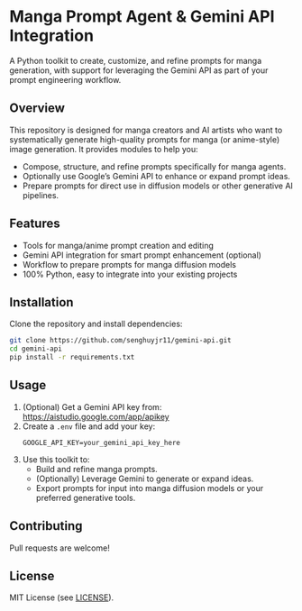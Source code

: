 # Manga Prompt Agent & Gemini API Integration

A Python toolkit to create, customize, and refine prompts for manga generation, with support for leveraging the Gemini API as part of your prompt engineering workflow.

## Overview

This repository is designed for manga creators and AI artists who want to systematically generate high-quality prompts for manga (or anime-style) image generation. It provides modules to help you:

- Compose, structure, and refine prompts specifically for manga agents.
- Optionally use Google’s Gemini API to enhance or expand prompt ideas.
- Prepare prompts for direct use in diffusion models or other generative AI pipelines.

## Features

- Tools for manga/anime prompt creation and editing
- Gemini API integration for smart prompt enhancement (optional)
- Workflow to prepare prompts for manga diffusion models
- 100% Python, easy to integrate into your existing projects

## Installation

Clone the repository and install dependencies:

```bash
git clone https://github.com/senghuyjr11/gemini-api.git
cd gemini-api
pip install -r requirements.txt
```

## Usage

1. (Optional) Get a Gemini API key from: https://aistudio.google.com/app/apikey  
2. Create a `.env` file and add your key:
    ```env
    GOOGLE_API_KEY=your_gemini_api_key_here
    ```
3. Use this toolkit to:
    - Build and refine manga prompts.
    - (Optionally) Leverage Gemini to generate or expand ideas.
    - Export prompts for input into manga diffusion models or your preferred generative tools.

## Contributing

Pull requests are welcome!

## License

MIT License (see [LICENSE](LICENSE)).